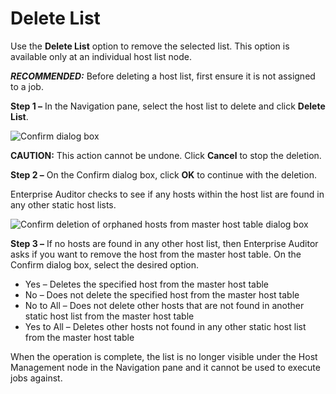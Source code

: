 # Delete List

Use the **Delete List** option to remove the selected list. This option is available only at an
individual host list node.

**_RECOMMENDED:_** Before deleting a host list, first ensure it is not assigned to a job.

**Step 1 –** In the Navigation pane, select the host list to delete and click **Delete List**.

![Confirm dialog box](/img/product_docs/accessanalyzer/11.6/accessanalyzer/admin/hostmanagement/actions/confirmdeletelist.webp)

**CAUTION:** This action cannot be undone. Click **Cancel** to stop the deletion.

**Step 2 –** On the Confirm dialog box, click **OK** to continue with the deletion.

Enterprise Auditor checks to see if any hosts within the host list are found in any other static
host lists.

![Confirm deletion of orphaned hosts from master host table dialog box](/img/product_docs/accessanalyzer/11.6/accessanalyzer/admin/hostmanagement/actions/confirmdeletelistmaster.webp)

**Step 3 –** If no hosts are found in any other host list, then Enterprise Auditor asks if you want
to remove the host from the master host table. On the Confirm dialog box, select the desired option.

- Yes – Deletes the specified host from the master host table
- No – Does not delete the specified host from the master host table
- No to All – Does not delete other hosts that are not found in another static host list from the
  master host table
- Yes to All – Deletes other hosts not found in any other static host list from the master host
  table

When the operation is complete, the list is no longer visible under the Host Management node in the
Navigation pane and it cannot be used to execute jobs against.
